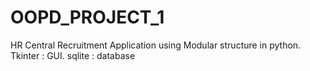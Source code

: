 # OOPD_PROJECT_1
HR Central Recruitment Application using Modular structure in python.
Tkinter :  GUI.
sqlite : database
